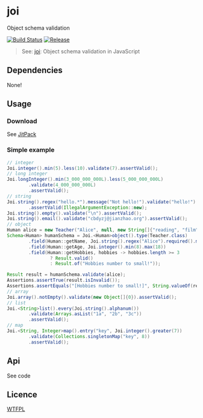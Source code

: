 # joi

Object schema validation 

[![Build Status](https://travis-ci.org/cbdyzj/joi.svg?branch=master)](https://travis-ci.org/cbdyzj/joi)
[![Release](https://jitpack.io/v/cbdyzj/joi.svg)](https://jitpack.io/#cbdyzj/joi)

> See: [joi](https://github.com/hapijs/joi): Object schema validation in JavaScript

## Dependencies

None!

## Usage

### Download

See [JitPack](https://jitpack.io/#cbdyzj/joi/0.3.2)

### Simple example

```java
// integer
Joi.integer().min(5).less(10).validate(7).assertValid();
// long integer
Joi.longInteger().min(3_000_000_000L).less(5_000_000_000L)
        .validate(4_000_000_000L)
        .assertValid();
// string
Joi.string().regex("hello.*").message("Not hello!").validate("hello!")
        .assertValid(IllegalArgumentException::new);
Joi.string().empty().validate("\n").assertValid();
Joi.string().email().validate("cbdyzj@jianzhao.org").assertValid();
// object
Human alice = new Teacher("Alice", null, new String[]{"reading", "film"});
Schema<Human> humanSchema = Joi.<Human>object().type(Teacher.class)
        .field(Human::getName, Joi.string().regex("Alice").required().message("Wrong name!"))
        .field(Human::getAge, Joi.integer().min(8).max(18))
        .field(Human::getHobbies, hobbies -> hobbies.length >= 3
                ? Result.valid()
                : Result.of("Hobbies number to small!"));

Result result = humanSchema.validate(alice);
Assertions.assertTrue(result.isInvalid());
Assertions.assertEquals("[Hobbies number to small!]", String.valueOf(result.getMessages()));
// array
Joi.array().notEmpty().validate(new Object[]{0}).assertValid();
// list
Joi.<String>list().every(Joi.string().alphanum())
        .validate(Arrays.asList("1a", "2b", "3c"))
        .assertValid();
// map
Joi.<String, Integer>map().entry("key", Joi.integer().greater(7))
        .validate(Collections.singletonMap("key", 8))
        .assertValid();
```

## Api

See code

## Licence

[WTFPL](https://en.wikipedia.org/wiki/WTFPL)
